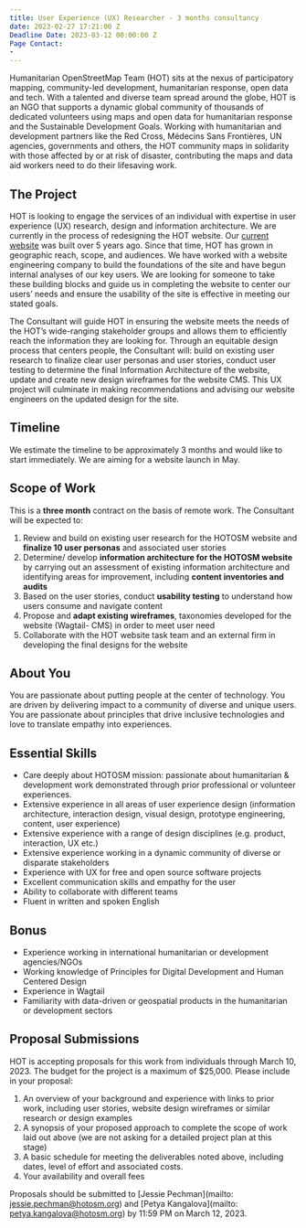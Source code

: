 ```yaml
---
title: User Experience (UX) Researcher - 3 months consultancy
date: 2023-02-27 17:21:00 Z
Deadline Date: 2023-03-12 00:00:00 Z
Page Contact:
- 
---
```


Humanitarian OpenStreetMap Team (HOT) sits at the nexus of participatory mapping, community-led development, humanitarian response, open data and tech. With a talented and diverse team spread around the globe, HOT is an NGO that supports a dynamic global community of thousands of dedicated volunteers using maps and open data for humanitarian response and the Sustainable Development Goals. Working with humanitarian and development partners like the Red Cross, Médecins Sans Frontières, UN agencies, governments and others, the HOT community maps in solidarity with those affected by or at risk of disaster, contributing the maps and data aid workers need to do their lifesaving work.

## The Project

HOT is looking to engage the services of an individual with expertise in user experience (UX) research, design and information architecture. We  are currently in the process of redesigning the HOT website. Our [current website](https://www.hotosm.org/) was built over 5 years ago. Since that time, HOT has grown in geographic reach, scope, and audiences. We have worked with a website engineering company to build the foundations of the site and have begun internal analyses of our key users. We are looking for someone to take these building blocks and guide us in completing the website to center our users’ needs and ensure the usability of the site is effective in meeting our stated goals.

The Consultant will guide HOT in ensuring the website meets the needs of the HOT’s wide-ranging stakeholder groups and allows them to efficiently reach the information they are looking for. Through an equitable design process that centers people, the Consultant will: build on existing user research to finalize clear user personas and user stories, conduct user testing to determine the final Information Architecture of the website, update and create new design wireframes for the website CMS. This UX project will culminate in making recommendations and advising our website engineers on the updated design for the site. 

## Timeline

We estimate the timeline to be approximately 3 months and would like to start immediately. We are aiming for a website launch in May. 

## Scope of Work

This is a **three month** contract on the basis of remote work. The Consultant will be expected to:
1. Review and build on existing user research for the HOTOSM website  and **finalize 10 user personas** and associated user stories
2. Determine/ develop **information architecture for the HOTOSM website** by carrying out an assessment of existing information architecture and identifying areas for improvement, including **content inventories and audits**
3. Based on the user stories, conduct **usability testing** to understand how users consume and navigate content 
4. Propose and **adapt existing wireframes**, taxonomies developed for the website (Wagtail- CMS) in order to meet user need
5. Collaborate with the HOT website task team and an external firm in developing  the final designs for the website  

## About You

You are passionate about putting people at the center of technology. You are driven by delivering impact to a community of diverse and unique users. You are passionate about principles that drive inclusive technologies and love to translate empathy into experiences. 

## Essential Skills
* Care deeply about HOTOSM mission: passionate about humanitarian & development work demonstrated through prior professional or volunteer experiences.
* Extensive experience in all areas of user experience design (information architecture, interaction design, visual design, prototype engineering, content, user experience)
* Extensive experience with a range of design disciplines (e.g. product, interaction, UX etc.) 
* Extensive experience working in a dynamic community of diverse or disparate stakeholders
* Experience with UX  for free and open source software projects 
* Excellent communication skills and empathy for the user
* Ability to collaborate with different teams
* Fluent in written and spoken English

## Bonus
* Experience working in international humanitarian or development agencies/NGOs
* Working knowledge of Principles for Digital Development and Human Centered Design
* Experience in Wagtail
* Familiarity with data-driven or geospatial products in the humanitarian or development sectors 

## Proposal Submissions

HOT is accepting proposals for this work from individuals through March 10, 2023. The budget for the project is a maximum of $25,000. Please include in your proposal:
1. An overview of your background and experience with links to prior work, including user stories, website design wireframes or similar research or design examples
2. A synopsis of your proposed approach to complete the scope of work laid out above (we are not asking for a detailed project plan at this stage)
3. A basic schedule for meeting the deliverables noted above, including dates, level of effort and associated costs. 
4. Your availability and overall fees

Proposals should be submitted to [Jessie Pechman](mailto: jessie.pechman@hotosm.org) and [Petya Kangalova](mailto: petya.kangalova@hotosm.org) by 11:59 PM on March 12, 2023. 